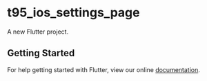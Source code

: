 # t95_ios_settings_page

A new Flutter project.

## Getting Started

For help getting started with Flutter, view our online
[documentation](https://flutter.io/).
